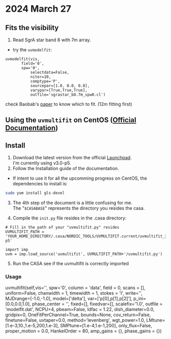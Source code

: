 # 2024 March 27  

## Fits the visibility  

1. Read SgrA star band 8 with 7m array.

- try the `uvmodelfit`:  
```CASA
uvmodelfit(vis, 
	   field='0',		
	   spw='0',
           selectdata=False,
           niter=10,
           comptype='P',
           sourcepar=[1.0, 0.0, 0.0],
           varypar=[True,True,True],
           outfile='sgrastar_b8.7m_spw0.cl')
```
check Baobab's [paper](https://www.aanda.org/articles/aa/pdf/2016/09/aa28176-16.pdf) to know which to fit. (12m fitting first)


## Using the `uvmultifit` on CentOS ([Official Documentation](https://mural.uv.es/imarvi/docums/uvmultifit/))  
## Install  
1. Download the latest version from the official [Launchpad](https://launchpad.net/uvmultifit).  
I'm currently using v3.0-p5.  
2. Follow the Installation guide of the documentation.  
- If intent to use it for all the upcomming progress on CentOS, the dependencies to install is:  
```bash
sudo yum install gls-devel
```
3. The 4th step of the document is a little confusing for me.  
The "`$CASABASE`" represents the directory you resides the casa.  

4. Compile the `init.py` file resides in the .casa directory:
```
# Fill in the path of your "uvmultifit.py" resides
UVMULTIFIT_PATH = 'YOUR_HOME_DIRECTORY/.casa/NORDIC_TOOLS/UVMULTIFIT.current/uvmultifit_3.0-p5'

import imp
uvm = imp.load_source('uvmultifit', UVMULTIFIT_PATH+'/uvmultifit.py')
```
5. Run the CASA see if the uvmultifit is correctly imported

### Usage
uvmultifit(self,vis='', spw='0', column = 'data', field = 0, scans = [],
           uniform=False, chanwidth = 1, timewidth = 1, stokes = 'I',
           write='', MJDrange=[-1.0,-1.0], model=['delta'],
           var=['p[0],p[1],p[2]'], p_ini=[0.0,0.0,1.0], phase_center = '',
           fixed=[], fixedvar=[], scalefix='1.0', outfile = 'modelfit.dat',
           NCPU=4, pbeam=False, ldfac = 1.22, dish_diameter=0.0, gridpix=0,
           OneFitPerChannel=True, bounds=None, cov_return=False,
           finetune=False, uvtaper=0.0, method='levenberg', wgt_power=1.0,
           LMtune=[1.e-3,10.,1.e-5,200,1.e-3], SMPtune=[1.e-4,1.e-1,200],
           only_flux=False, proper_motion = 0.0, HankelOrder = 80,
           amp_gains = {}, phase_gains = {})
